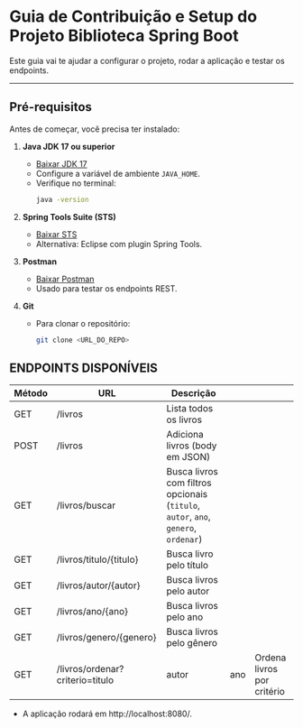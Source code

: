# Guia de Contribuição e Setup do Projeto Biblioteca Spring Boot

Este guia vai te ajudar a configurar o projeto, rodar a aplicação e testar os endpoints.

---

## Pré-requisitos

Antes de começar, você precisa ter instalado:

1. **Java JDK 17 ou superior**  
   - [Baixar JDK 17](https://www.oracle.com/java/technologies/javase/jdk17-archive-downloads.html)  
   - Configure a variável de ambiente `JAVA_HOME`.  
   - Verifique no terminal:
     ```bash
     java -version
     ```

2. **Spring Tools Suite (STS)**  
   - [Baixar STS](https://spring.io/tools)  
   - Alternativa: Eclipse com plugin Spring Tools.

3. **Postman**  
   - [Baixar Postman](https://www.postman.com/downloads/)  
   - Usado para testar os endpoints REST.

4. **Git**  
   - Para clonar o repositório:
     ```bash
     git clone <URL_DO_REPO>
     ```

## ENDPOINTS DISPONÍVEIS

| Método | URL                             | Descrição                                                                          |     |                            |
| ------ | ------------------------------- | ---------------------------------------------------------------------------------- | --- | -------------------------- |
| GET    | /livros                         | Lista todos os livros                                                              |     |                            |
| POST   | /livros                         | Adiciona livros (body em JSON)                                                     |     |                            |
| GET    | /livros/buscar                  | Busca livros com filtros opcionais (`titulo`, `autor`, `ano`, `genero`, `ordenar`) |     |                            |
| GET    | /livros/titulo/{titulo}         | Busca livro pelo título                                                            |     |                            |
| GET    | /livros/autor/{autor}           | Busca livros pelo autor                                                            |     |                            |
| GET    | /livros/ano/{ano}               | Busca livros pelo ano                                                              |     |                            |
| GET    | /livros/genero/{genero}         | Busca livros pelo gênero                                                           |     |                            |
| GET    | /livros/ordenar?criterio=titulo | autor                                                                              | ano | Ordena livros por critério |


* A aplicação rodará em http://localhost:8080/.